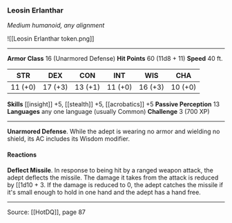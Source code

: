 ### Leosin Erlanthar
_Medium humanoid, any alignment_

![[Leosin Erlanthar token.png]]


---

**Armor Class** 16 (Unarmored Defense)
**Hit Points** 60 (11d8 + 11)
**Speed** 40 ft.

| STR     | DEX     | CON     | INT     | WIS     | CHA     |
|---------|---------|---------|---------|---------|---------|
| 11 (+0) | 17 (+3) | 13 (+1) | 11 (+0) | 16 (+3) | 10 (+0) |

**Skills** [[insight]] +5, [[stealth]] +5, [[acrobatics]] +5
**Passive Perception** 13
**Languages** any one language (usually Common)
**Challenge** 3 (700 XP)

---

**Unarmored Defense**. While the adept is wearing no armor and wielding no shield, its AC includes its Wisdom modifier.

#### Reactions
**Deflect Missile**. In response to being hit by a ranged weapon attack, the adept deflects the missile. The damage it takes from the attack is reduced by [[1d10 + 3. If the damage is reduced to 0, the adept catches the missile if it's small enough to hold in one hand and the adept has a hand free.


---

Source: [[HotDQ]], page 87